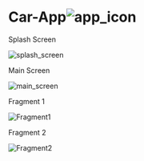 # Car-App![app_icon](https://github.com/SnigdhaSathyanathan/Car-App/assets/76915044/fa400b88-b890-4b76-ac5b-7be2f0260839) 
Splash Screen

![splash_screen](https://github.com/SnigdhaSathyanathan/Car-App/assets/76915044/1ed5c103-ff56-4a6e-830f-48c76451f05b)


Main Screen 

![main_screen](https://github.com/SnigdhaSathyanathan/Car-App/assets/76915044/76da99ea-130d-48ea-b9ae-2c00d6fffde7)


Fragment 1 

![Fragment1](https://github.com/SnigdhaSathyanathan/Car-App/assets/76915044/7b1a7a3e-f4bc-4f26-a2f5-e39a52d2bbe8)


Fragment 2 

![Fragment2](https://github.com/SnigdhaSathyanathan/Car-App/assets/76915044/b513b98d-1439-4707-9485-0d8b4984226e)
